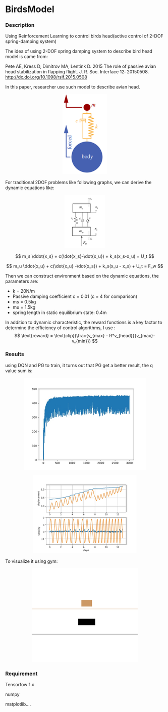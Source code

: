 # BirdsModel
### Description

Using Reinforcement Learning to control birds head(active control of 2-DOF spring-damping system)

The idea of using 2-DOF spring damping system to describe bird head model is came from:

Pete AE, Kress D, Dimitrov MA, Lentink D. 2015 The role of passive avian head stabilization in flapping flight. J. R. Soc.
Interface 12: 20150508. http://dx.doi.org/10.1098/rsif.2015.0508  

In this paper, researcher use such model to describe avian head.

<p align="center">   
    <img src="img/paper_model.png", style="zoom: 90%;"> 
</p>

For traditional 2DOF problems like following graphs, we can derive the dynamic equations like:

<p align="center">   
    <img src="img/abstract_model.png", style="zoom: 40%;"> 
</p>

$$
m_s \ddot{x_s} + c(\dot{x_s}-\dot{x_u}) + k_s(x_s-x_u) = U_t
$$

$$
m_u \ddot{x_u} + c(\dot{x_u} -\dot{x_s}) + k_s(x_u - x_s) + U_t = F_w
$$

Then we can construct environment based on the dynamic equations, the parameters are:

- k = 20N/m
- Passive damping coefficient c = 0.01 (c = 4 for comparison)
- ms = 0.5kg
- mu = 1.5kg
- spring length in static equilibrium state: 0.4m

In addition to dynamic characteristic, the reward functions is a key factor to determine the efficiency of control algorithms, I use :
$$
\text{reward} = \text{clip}(\frac{v_{max} - R*v_{head}}{v_{max}-v_{min}})
$$

### Results

using DQN and PG to train, it turns out that PG get a better result, the q value sum is:

<p align="center">   
    <img src="img/pg_performance.png", style="zoom: 80%;"> 
</p>

<p align="center">   
    <img src="img/disps_velos.png", style="zoom: 60%;"> 
</p>

To visualize it using gym:

<p align="center">   
    <img src="img/birdsmodel-02.gif", style="zoom:67%;"> 
</p>

### Requirement

Tensorfow 1.x

numpy

matplotlib....

